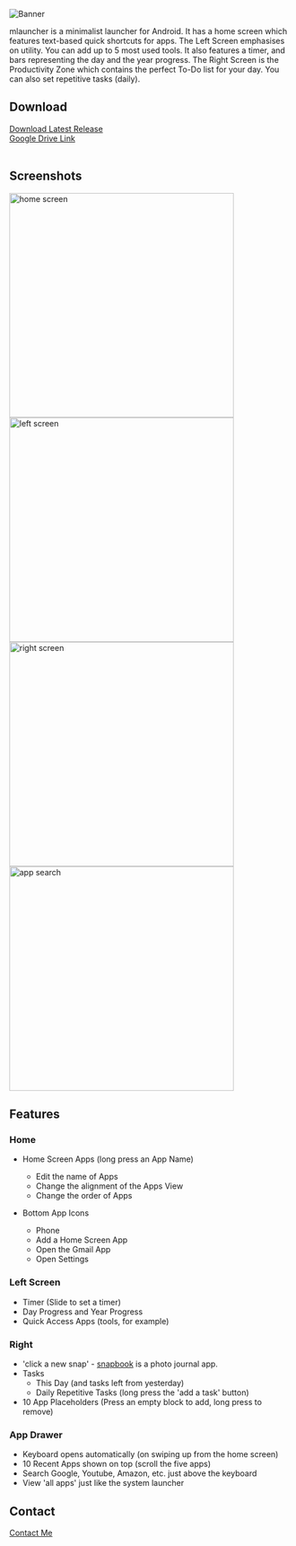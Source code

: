 ![Banner](https://github.com/0-manbir/mlauncher/assets/144022685/b14af349-e84c-46cf-8fb0-2d58e58c6528)

mlauncher is a minimalist launcher for Android. It has a home screen which features text-based quick shortcuts for apps.
The Left Screen emphasises on utility. You can add up to 5 most used tools. It also features a timer, and bars representing the day and the year progress.
The Right Screen is the Productivity Zone which contains the perfect To-Do list for your day. You can also set repetitive tasks (daily).

## Download

<a href="https://github.com/0-manbir/mlauncher/releases/latest/download/mlauncher.apk" target="_blank">Download Latest Release</a><br>
<a href="https://drive.google.com/file/d/14Wq4ev4m65cQ5cvzcfPuauYOHeELcOS_/view?usp=sharing" target="_blank">Google Drive Link</a>
<br><br>

## Screenshots
<img src="https://github.com/0-manbir/mlauncher/assets/144022685/4a026457-6923-44d9-9ecc-d5742e3dfe23" height="400" alt="home screen">
<img src="https://github.com/0-manbir/mlauncher/assets/144022685/dab4a086-62c5-42e5-b0bf-edc16d859fe6" height="400" alt="left screen">
<img src="https://github.com/0-manbir/mlauncher/assets/144022685/6a1f26a1-a3de-438b-94e2-289484667b03" height="400" alt="right screen">
<img src="https://github.com/0-manbir/mlauncher/assets/144022685/fbcc48c3-cba9-49ee-a5a8-5181be85adce" height="400" alt="app search">


## Features

### Home

* Home Screen Apps (long press an App Name)
  - Edit the name of Apps
  - Change the alignment of the Apps View
  - Change the order of Apps

* Bottom App Icons
  - Phone
  - Add a Home Screen App
  - Open the Gmail App
  - Open Settings

### Left Screen

* Timer (Slide to set a timer)
* Day Progress and Year Progress
* Quick Access Apps (tools, for example)

### Right

* 'click a new snap' - <a href="https://github.com/0-manbir/snapbook">snapbook</a> is a photo journal app.
* Tasks
  - This Day (and tasks left from yesterday)
  - Daily Repetitive Tasks (long press the 'add a task' button)
* 10 App Placeholders (Press an empty block to add, long press to remove)

### App Drawer

* Keyboard opens automatically (on swiping up from the home screen)
* 10 Recent Apps shown on top (scroll the five apps)
* Search Google, Youtube, Amazon, etc. just above the keyboard
* View 'all apps' just like the system launcher

## Contact
<a href="https://github.com/0-manbir/">Contact Me</a>
